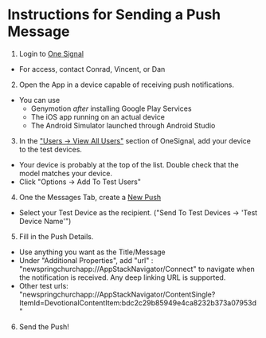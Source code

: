 # Instructions for Sending a Push Message

1. Login to [One Signal](https://onesignal.com/)

- For access, contact Conrad, Vincent, or Dan

2. Open the App in a device capable of receiving push notifications.

- You can use
  - Genymotion _after_ installing Google Play Services
  - The iOS app running on an actual device
  - The Android Simulator launched through Android Studio

3. In the ["Users -> View All Users"](https://onesignal.com/apps/b6e75a77-003f-4466-95ca-82cc5cdc407b/segments) section of OneSignal, add your device to the test devices.

- Your device is probably at the top of the list. Double check that the model matches your device.
- Click "Options -> Add To Test Users"

4. One the Messages Tab, create a [New Push](https://onesignal.com/apps/b6e75a77-003f-4466-95ca-82cc5cdc407b/notifications/new)

- Select your Test Device as the recipient. ("Send To Test Devices -> 'Test Device Name'")

5. Fill in the Push Details.

- Use anything you want as the Title/Message
- Under "Additional Properties", add "url" : "newspringchurchapp://AppStackNavigator/Connect" to navigate when the notification is received. Any deep linking URL is supported.
- Other test urls: "newspringchurchapp://AppStackNavigator/ContentSingle?ItemId=DevotionalContentItem:bdc2c29b85949e4ca8232b373a07953d"

6. Send the Push!
